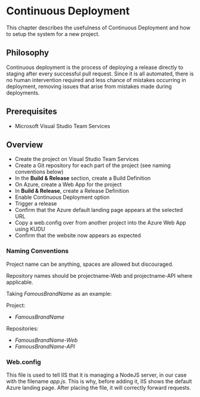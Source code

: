 # Continuous Deployment
This chapter describes the usefulness of Continuous Deployment and how to setup the system for a new project.

## Philosophy

Continuous deployment is the process of deploying a release directly to staging after every successful pull request. Since it is all automated, there is no human intervention required and less chance of mistakes occurring in deployment, removing issues that arise from mistakes made during deployments.

## Prerequisites
- Microsoft Visual Studio Team Services

## Overview

* Create the project on Visual Studio Team Services
* Create a Git repository for each part of the project (see naming conventions below)
* In the **Build & Release** section, create a Build Definition
* On Azure, create a Web App for the project
* In **Build & Release**, create a Release Definition
* Enable Continuous Deployment option
* Trigger a release
* Confirm that the Azure default landing page appears at the selected URL
* Copy a web.config over from another project into the Azure Web App using KUDU
* Confirm that the website now appears as expected


### Naming Conventions

Project name can be anything, spaces are allowed but discouraged.

Repository names should be projectname-Web and projectname-API where applicable.

Taking *FamousBrandName* as an example:

Project:
* *FamousBrandName*

Repositories:
* *FamousBrandName-Web*
* *FamousBrandName-API*


### Web.config

This file is used to tell IIS that it is managing a NodeJS server, in our case with the filename *app.js*. This is why, before adding it, IIS shows the default Azure landing page. After placing the file, it will correctly forward requests.